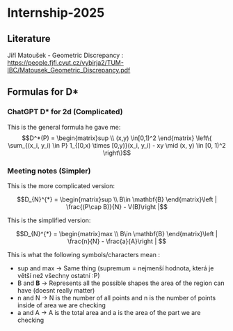 # Internship-2025

## Literature

Jiří Matoušek - Geometric Discrepancy : https://people.fjfi.cvut.cz/vybirja2/TUM-IBC/Matousek_Geometric_Discrepancy.pdf

## Formulas for D*

### ChatGPT D* for 2d (Complicated)
This is the general formula he gave me:
$$D^*(P) = \begin{matrix}sup \\ (x,y) \in[0,1)^2 \end{matrix}  \left\{ \sum_{(x_i, y_i) \in P} 1_{[0,x) \times [0,y)}(x_i, y_i) - xy \mid (x, y) \in [0, 1)^2  \right\}$$

### Meeting notes (Simpler)

This is the more complicated version:

$$D_{N}^{*} = \begin{matrix}sup \\ B\in  \mathbf{B} \end{matrix}\left | \frac{(P\cap B)}{N} - V(B)\right |$$

This is the simplified version:

$$D_{N}^{*} = \begin{matrix}max \\ B\in  \mathbf{B} \end{matrix}\left | \frac{n}{N} - \frac{a}{A}\right | $$

This is what the following symbols/characters mean : 
- sup and max -> Same thing  (supremum = nejmenší hodnota, která je větší než všechny ostatní :P)  
- B and **B** -> Represents all the possible shapes the area of the region can have (doesnt really matter)
- n and N -> N is the number of all points and n is the number of points inside of area we are checking
- a and A -> A is the total area and a is the area of the part we are checking
